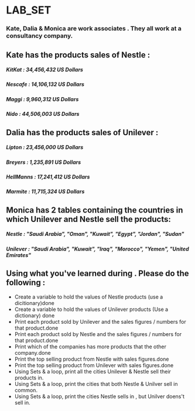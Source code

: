 # LAB_SET


### Kate, Dalia & Monica are work associates . They all work at a consultancy company.

## Kate has the products sales of Nestle :

##### KitKat : 34,456,432 US Dollars
##### Nescafe : 14,106,132 US Dollars
##### Maggi : 9,960,312 US Dollars
##### Nido : 44,506,003 US Dollars

      

## Dalia has the products sales of Unilever :

##### Lipton : 23,456,000 US Dollars
##### Breyers : 1,235,891 US Dollars
##### HellManns : 17,241,412 US Dollars
##### Marmite : 11,715,324 US Dollars
      

## Monica has 2 tables containing the countries in which Unilever and Nestle sell the products:
##### Nestle : "Saudi Arabia", "Oman", "Kuwait", "Egypt", "Jordan", "Sudan"
##### Unilever : "Saudi Arabia", "Kuwait", "Iraq", "Morocco", "Yemen", "United Emirates"


## Using what you've learned during . Please do the following :
- Create a variable to hold the values of Nestle products (use a dicitionary)done
- Create a variable to hold the values of Unilever products (Use a dictionary) done
- Print each product sold by Unilever and the sales figures / numbers  for that product.done
- Print each product sold by Nestle and the sales figures / numbers  for that product.done
- Print which of the companies has more products that the other company.done 
- Print the top selling product from Nestle with sales figures.done
- Print the top selling product from Unilever with sales figures.done
- Using Sets & a loop, print all the cities Unilever & Nestle sell their products in.
- Using Sets & a loop, print the cities that both Nestle & Unilver sell in common.
- Using Sets & a loop, print the cities Nestle sells in , but Unilver doens't sell in.
